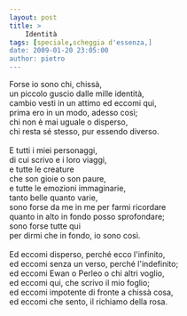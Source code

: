 ```yaml
---
layout: post
title: >
    Identità
tags: [speciale,scheggia d'essenza,]
date: 2009-01-20 23:05:00
author: pietro
---
```

Forse io sono chi, chissà,<br/>un piccolo guscio dalle mille identità,<br/>cambio vesti in un attimo ed eccomi qui,<br/>prima ero in un modo, adesso così;<br/>chi non è mai uguale o disperso,<br/>chi resta sé stesso, pur essendo diverso.<br/><br/>E tutti i miei personaggi,<br/>di cui scrivo e i loro viaggi,<br/>e tutte le creature<br/>che son gioie o son paure,<br/>e tutte le emozioni immaginarie,<br/>tanto belle quanto varie,<br/>sono forse da me in me per farmi ricordare<br/>quanto in alto in fondo posso sprofondare;<br/>sono forse tutte qui<br/>per dirmi che in fondo, io sono così.<br/><br/>Ed eccomi disperso, perché ecco l'infinito,<br/>ed eccomi senza un verso, perché l'indefinito;<br/>ed eccomi Ewan o Perleo o chi altri voglio,<br/>ed eccomi qui, che scrivo il mio foglio;<br/>ed eccomi impotente di fronte a chissà cosa,<br/>ed eccomi che sento, il richiamo della rosa.
